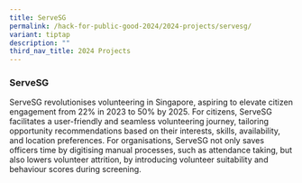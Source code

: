 ```yaml
---
title: ServeSG
permalink: /hack-for-public-good-2024/2024-projects/servesg/
variant: tiptap
description: ""
third_nav_title: 2024 Projects
---
```

<h3>ServeSG</h3>
<p>ServeSG revolutionises volunteering in Singapore, aspiring to elevate
citizen engagement from 22% in 2023 to 50% by 2025. For citizens, ServeSG
facilitates a user-friendly and seamless volunteering journey, tailoring
opportunity recommendations based on their interests, skills, availability,
and location preferences. For organisations, ServeSG not only saves officers
time by digitising manual processes, such as attendance taking, but also
lowers volunteer attrition, by introducing volunteer suitability and behaviour
scores during screening.</p>
<p></p>
<p></p>